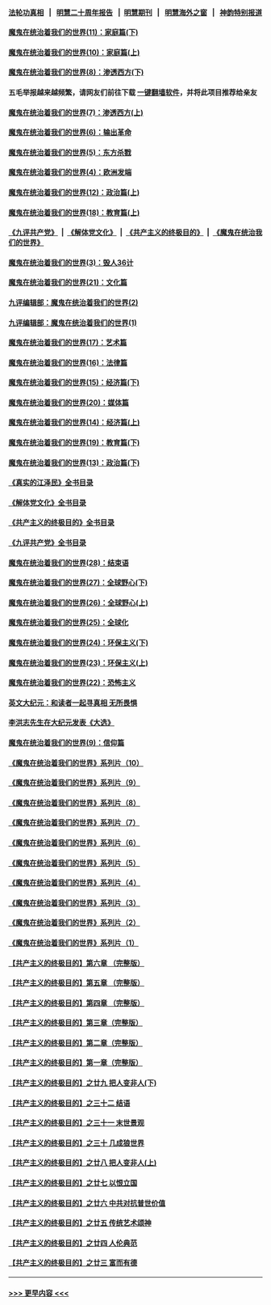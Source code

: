 #### [法轮功真相](https://github.com/gfw-breaker/truth/blob/master/README.md?t=0) &nbsp;&nbsp;|&nbsp;&nbsp; [明慧二十周年报告](https://github.com/gfw-breaker/mh-reports/blob/master/README.md?t=0) &nbsp;&nbsp;|&nbsp;&nbsp;[明慧期刊](https://github.com/gfw-breaker/mh-qikan) &nbsp;&nbsp;|&nbsp;&nbsp; [明慧海外之窗](https://github.com/gfw-breaker/mh-news/blob/master/README.md?t=0) &nbsp;&nbsp;|&nbsp;&nbsp; [神韵特别报道](https://github.com/gfw-breaker/mh-news/blob/master/shenyun.md?t=0)
#### [魔鬼在统治着我们的世界(11)：家庭篇(下)](../pages/nsc422/n10440961.md?t=12062150) 
#### [魔鬼在统治着我们的世界(10)：家庭篇(上)](../pages/nsc422/n10435448.md?t=12062150) 
#### [魔鬼在统治着我们的世界(8)：渗透西方(下)](../pages/nsc422/n10429603.md?t=12062150) 
#### 五毛举报越来越频繁，请网友们前往下载 [一键翻墙软件](https://github.com/gfw-breaker/ssr-accounts)，并将此项目推荐给亲友
#### [魔鬼在统治着我们的世界(7)：渗透西方(上)](../pages/nsc422/n10426013.md?t=12062150) 
#### [魔鬼在统治着我们的世界(6)：输出革命](../pages/nsc422/n10421536.md?t=12062150) 
#### [魔鬼在统治着我们的世界(5)：东方杀戮](../pages/nsc422/n10417707.md?t=12062150) 
#### [魔鬼在统治着我们的世界(4)：欧洲发端](../pages/nsc422/n10414890.md?t=12062150) 
#### [魔鬼在统治着我们的世界(12)：政治篇(上)](../pages/nsc422/n10444576.md?t=12062150) 
#### [魔鬼在统治着我们的世界(18)：教育篇(上)](../pages/nsc422/n10526970.md?t=12062150) 
#### [《九评共产党》](https://github.com/begood0513/9ping.md/blob/master/README.md) &nbsp;|&nbsp; [《解体党文化》](../../../../jtdwh.md/blob/master/README.md)  &nbsp;|&nbsp; [《共产主义的终极目的》](../../../../gczydzjmd.md/blob/master/README.md) &nbsp;|&nbsp; [《魔鬼在统治我们的世界》](../../../../mgztzwmdsj.md/blob/master/README.md) 
#### [魔鬼在统治着我们的世界(3)：毁人36计](../pages/nsc422/n10411583.md?t=12062150) 
#### [魔鬼在统治着我们的世界(21)：文化篇](../pages/nsc422/n10597706.md?t=12062150) 
#### [九评编辑部：魔鬼在统治着我们的世界(2)](../pages/nsc422/n10410036.md?t=12062150) 
#### [九评编辑部：魔鬼在统治着我们的世界(1)](../pages/nsc422/n10406825.md?t=12062150) 
#### [魔鬼在统治着我们的世界(17)：艺术篇](../pages/nsc422/n10499093.md?t=12062150) 
#### [魔鬼在统治着我们的世界(16)：法律篇](../pages/nsc422/n10485969.md?t=12062150) 
#### [魔鬼在统治着我们的世界(15)：经济篇(下)](../pages/nsc422/n10469975.md?t=12062150) 
#### [魔鬼在统治着我们的世界(20)：媒体篇](../pages/nsc422/n10586579.md?t=12062150) 
#### [魔鬼在统治着我们的世界(14)：经济篇(上)](../pages/nsc422/n10457370.md?t=12062150) 
#### [魔鬼在统治着我们的世界(19)：教育篇(下)](../pages/nsc422/n10564808.md?t=12062150) 
#### [魔鬼在统治着我们的世界(13)：政治篇(下)](../pages/nsc422/n10448270.md?t=12062150) 
#### [《真实的江泽民》全书目录](../pages/nsc422/n13721399.md?t=12062150) 
#### [《解体党文化》全书目录](../pages/nsc422/n13721157.md?t=12062150) 
#### [《共产主义的终极目的》全书目录](../pages/nsc422/n13721048.md?t=12062150) 
#### [《九评共产党》全书目录](../pages/nsc422/n13708085.md?t=12062150) 
#### [魔鬼在统治着我们的世界(28)：结束语](../pages/nsc422/n10936246.md?t=12062150) 
#### [魔鬼在统治着我们的世界(27)：全球野心(下)](../pages/nsc422/n10928319.md?t=12062150) 
#### [魔鬼在统治着我们的世界(26)：全球野心(上)](../pages/nsc422/n10900318.md?t=12062150) 
#### [魔鬼在统治着我们的世界(25)：全球化](../pages/nsc422/n10788205.md?t=12062150) 
#### [魔鬼在统治着我们的世界(24)：环保主义(下)](../pages/nsc422/n10695307.md?t=12062150) 
#### [魔鬼在统治着我们的世界(23)：环保主义(上)](../pages/nsc422/n10688613.md?t=12062150) 
#### [魔鬼在统治着我们的世界(22)：恐怖主义](../pages/nsc422/n10614727.md?t=12062150) 
#### [英文大纪元：和读者一起寻真相 无所畏惧](../pages/nsc422/n12542027.md?t=12062150) 
#### [李洪志先生在大纪元发表《大选》](../pages/nsc422/n12534746.md?t=12062150) 
#### [魔鬼在统治着我们的世界(9)：信仰篇](../pages/nsc422/n10432159.md?t=12062150) 
#### [《魔鬼在统治着我们的世界》系列片（10）](../pages/nsc422/n12292670.md?t=12062150) 
#### [《魔鬼在统治着我们的世界》系列片（9）](../pages/nsc422/n12290859.md?t=12062150) 
#### [《魔鬼在统治着我们的世界》系列片（8）](../pages/nsc422/n12287445.md?t=12062150) 
#### [《魔鬼在统治着我们的世界》系列片（7）](../pages/nsc422/n12283425.md?t=12062150) 
#### [《魔鬼在统治着我们的世界》系列片（6）](../pages/nsc422/n12282314.md?t=12062150) 
#### [《魔鬼在统治着我们的世界》系列片（5）](../pages/nsc422/n12281419.md?t=12062150) 
#### [《魔鬼在统治着我们的世界》系列片（4）](../pages/nsc422/n12274024.md?t=12062150) 
#### [《魔鬼在统治着我们的世界》系列片（3）](../pages/nsc422/n12271322.md?t=12062150) 
#### [《魔鬼在统治着我们的世界》系列片（2）](../pages/nsc422/n12269049.md?t=12062150) 
#### [《魔鬼在统治着我们的世界》系列片（1）](../pages/nsc422/n12267575.md?t=12062150) 
#### [【共产主义的终极目的】第六章 （完整版）](../pages/nsc422/n11428913.md?t=12062150) 
#### [【共产主义的终极目的】第五章 （完整版）](../pages/nsc422/n11428912.md?t=12062150) 
#### [【共产主义的终极目的】第四章 （完整版）](../pages/nsc422/n11428907.md?t=12062150) 
#### [【共产主义的终极目的】第三章（完整版）](../pages/nsc422/n11428848.md?t=12062150) 
#### [【共产主义的终极目的】第二章（完整版）](../pages/nsc422/n11428831.md?t=12062150) 
#### [【共产主义的终极目的】第一章（完整版）](../pages/nsc422/n11417651.md?t=12062150) 
#### [【共产主义的终极目的】之廿九 把人变非人(下)](../pages/nsc422/n11344140.md?t=12062150) 
#### [【共产主义的终极目的】之三十二 结语](../pages/nsc422/n11360535.md?t=12062150) 
#### [【共产主义的终极目的】之三十一 末世景观](../pages/nsc422/n11351129.md?t=12062150) 
#### [【共产主义的终极目的】之三十 几成狼世界](../pages/nsc422/n11348280.md?t=12062150) 
#### [【共产主义的终极目的】之廿八 把人变非人(上)](../pages/nsc422/n11340492.md?t=12062150) 
#### [【共产主义的终极目的】之廿七 以恨立国](../pages/nsc422/n11336944.md?t=12062150) 
#### [【共产主义的终极目的】之廿六 中共对抗普世价值](../pages/nsc422/n11324785.md?t=12062150) 
#### [【共产主义的终极目的】之廿五 传统艺术颂神](../pages/nsc422/n11296396.md?t=12062150) 
#### [【共产主义的终极目的】之廿四 人伦典范](../pages/nsc422/n11296397.md?t=12062150) 
#### [【共产主义的终极目的】之廿三 富而有德](../pages/nsc422/n11283598.md?t=12062150) 

----
#### [ >>> 更早内容 <<< ](../indexes/nsc422-earlier.md)
